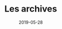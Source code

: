 ---
title: "Les archives"
date: 2019-05-28
layout: "archives"
slug: "Les-archives"
menu:
    main:
        weight: -70
        params: 
            icon: archives
---